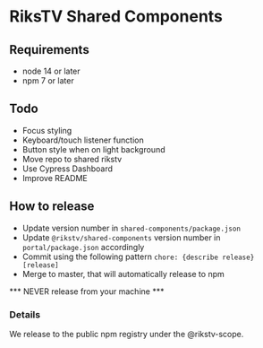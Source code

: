 # RiksTV Shared Components 

## Requirements

- node 14 or later
- npm 7 or later


## Todo
- Focus styling
- Keyboard/touch listener function
- Button style when on light background
- Move repo to shared rikstv 
- Use Cypress Dashboard
- Improve README


## How to release

- Update version number in `shared-components/package.json`
- Update `@rikstv/shared-components` version number in `portal/package.json` accordingly
- Commit using the following pattern `chore: {describe release} [release]`
- Merge to master, that will automatically release to npm

*** NEVER release from your machine ***

### Details

We release to the public npm registry under the @rikstv-scope. 